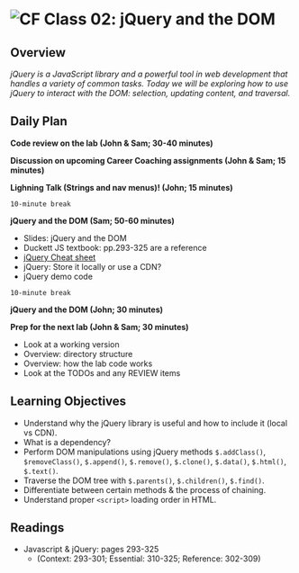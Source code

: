 ![CF](https://i.imgur.com/7v5ASc8.png)  Class 02: jQuery and the DOM
=======
## Overview

*jQuery is a JavaScript library and a powerful tool in web development that handles a variety of common tasks. Today we will be exploring how to use jQuery to interact with the DOM: selection, updating content, and traversal.*

## Daily Plan

**Code review on the lab (John & Sam; 30-40 minutes)**

**Discussion on upcoming Career Coaching assignments (John & Sam; 15 minutes)**

**Lighning Talk (Strings and nav menus)! (John; 15 minutes)**

`10-minute break`

**jQuery and the DOM (Sam; 50-60 minutes)**

- Slides: jQuery and the DOM
- Duckett JS textbook: pp.293-325 are a reference
- [jQuery Cheat sheet](http://oscarotero.com/jquery)
- jQuery: Store it locally or use a CDN?
- jQuery demo code

`10-minute break`

**jQuery and the DOM (John; 30 minutes)**

**Prep for the next lab (John & Sam; 30 minutes)**

  - Look at a working version
  - Overview: directory structure
  - Overview: how the lab code works
  - Look at the TODOs and any REVIEW items

## Learning Objectives

* Understand why the jQuery library is useful and how to include it (local vs CDN).
* What is a dependency?
* Perform DOM manipulations using jQuery methods `$.addClass()`, `$removeClass()`, `$.append()`, `$.remove()`, `$.clone()`, `$.data()`, `$.html()`, `$.text()`.
* Traverse the DOM tree with `$.parents()`, `$.children()`, `$.find()`.
* Differentiate between certain methods & the process of chaining.
* Understand proper `<script>` loading order in HTML.

## Readings

* Javascript & jQuery: pages 293-325
  * (Context: 293-301; Essential: 310-325; Reference: 302-309)